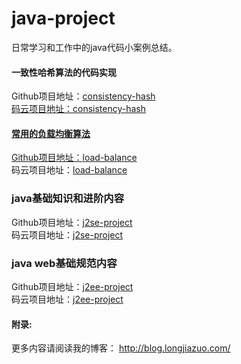 # java-project
日常学习和工作中的java代码小案例总结。<br>

#### 一致性哈希算法的代码实现<br>
Github项目地址：<a href="https://github.com/longjiazuo/java-project/tree/master/consistency-hash" target="_blank">consistency-hash<br>
码云项目地址：<a href="http://git.oschina.net/longshiy/java-project/tree/master/consistency-hash" target="_blank">consistency-hash <br>

#### 常用的负载均衡算法
Github项目地址：<a href="https://github.com/longjiazuo/java-project/tree/master/load-balance" target="_blank">load-balance</a><br>
码云项目地址：<a href="http://git.oschina.net/longshiy/java-project/tree/master/load-balance" target="_blank">load-balance</a><br>

### java基础知识和进阶内容
Github项目地址：<a href="https://github.com/longjiazuo/java-project/tree/master/j2se-project" target="_blank">j2se-project</a><br>
码云项目地址：<a href="http://git.oschina.net/longshiy/java-project/tree/master/j2se-project" target="_blank">j2se-project</a><br>

### java web基础规范内容
Github项目地址：<a href="https://github.com/longjiazuo/java-project/tree/master/j2ee-project" target="_blank">j2ee-project</a><br>
码云项目地址：<a href="http://git.oschina.net/longshiy/java-project/tree/master/j2ee-project" target="_blank">j2ee-project</a><br>

#### 附录:
更多内容请阅读我的博客：
<a href="http://blog.longjiazuo.com/" target="_blank">http://blog.longjiazuo.com/
